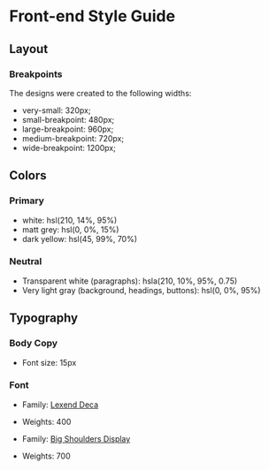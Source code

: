 # Front-end Style Guide

## Layout

### Breakpoints
The designs were created to the following widths:
- very-small: 320px;
- small-breakpoint: 480px;
- large-breakpoint: 960px;
- medium-breakpoint: 720px;
- wide-breakpoint: 1200px;

## Colors

### Primary
- white: hsl(210, 14%, 95%)
- matt grey: hsl(0, 0%, 15%)
- dark yellow: hsl(45, 99%, 70%)

### Neutral

- Transparent white (paragraphs): hsla(210, 10%, 95%, 0.75)
- Very light gray (background, headings, buttons): hsl(0, 0%, 95%)

## Typography

### Body Copy

- Font size: 15px

### Font

- Family: [Lexend Deca](https://fonts.google.com/specimen/Lexend+Deca)
- Weights: 400

- Family: [Big Shoulders Display](https://fonts.google.com/specimen/Big+Shoulders+Display)
- Weights: 700
